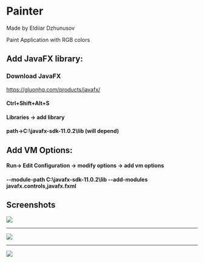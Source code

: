# Painter
Made by Eldiiar Dzhunusov

Paint Application with RGB colors

## Add JavaFX library:
### Download JavaFX
https://gluonhq.com/products/javafx/
#### Ctrl+Shift+Alt+S
#### Libraries -> add library 
#### path->C:\javafx-sdk-11.0.2\lib (will depend)

## Add VM Options:
#### Run-> Edit Configuration -> modify options -> add vm options
#### --module-path C:\javafx-sdk-11.0.2\lib --add-modules javafx.controls,javafx.fxml


## Screenshots
![](img1.png)

---

![](img2.png)

---

![](img3.png)
